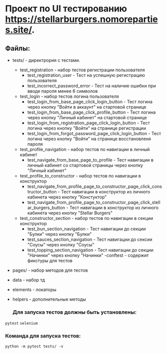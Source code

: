 # Проект по UI тестированию https://stellarburgers.nomoreparties.site/.

## Файлы:
- tests/ - директрория с тестами.
  
    - test_registration - набор тестов регистрации пользователя
        - test_registration_user - Тест на успешную регистрацию пользователя
        - test_incorrect_password_error - Тест на наличие ошибки при вводе пароля менее 6 символов
    - test_login - набор тестов логина пользователя
        - test_login_from_base_page_click_login_button - Тест логина через кнопку "Войти в аккаунт" на стартовой странице
        - test_login_from_base_page_click_profile_button - Teст логина через кнопку "Личный кабинет" на стартовой странице
        - test_login_from_registration_page_click_login_button - Тест логина через кнопку "Войти" на странице регистрации
        - test_login_from_forgot_password_page_click_login_button - Тест логина через кнопку "Войти" на странице восстановленя пароля
    - test_profile_navigation - набор тестов по навигации в личный кабинет
        - test_navigate_from_base_page_to_profile - Тест навигации в личный кабинет со стартовой страницы через кнопку "Личный кабинет"
    - test_profile_to_constructor - набор тестов по навигации в конструктор
        - test_navigate_from_profile_page_to_constructor_page_click_constructor_button - Тест навигации в конструктор из личного кабинета через кнопку "Констуктор"
        - test_navigate_from_profile_page_to_constructor_page_click_stellar_burgers_button - Тест навигации в конструктор из личного кабинета через кнопку "Stellar Burgers"
    - test_constructor_section - набор тестов по навигации в секции конструктор
        - test_bun_section_navigation - Тест навигации до секции "Булки" через кнопку "Булки"
        - test_sauces_section_navigation - Тест навигации до сексии "Соусы" через кнопку "Соусы"
        - test_topping_section_navigation - Тест навигации до секции "Начинки" через кнопку "Начинки"
    -conftest - содержит фикстуры для тестов
- pages/ - набор методов для тестов
- data - набор тд
- elements - локаторы
- helpers - дополнительные методы

  ### Для запуска тестов должны быть установлены:
`pytest`
`selenium`
### Команда для запуска тестов:
`python -m pytest tests/ -v`

